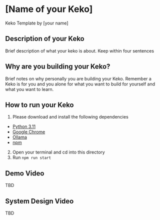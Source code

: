 # [Name of your Keko]

Keko Template by [your name]

## Description of your Keko

Brief description of what your keko is about. Keep within four sentences

## Why are you building your Keko?

Brief notes on why personally you are building your Keko. Remember a Keko is for you and you alone for what you want to build for yourself and what you want to learn.

## How to run your Keko

1. Please download and install the following dependencies
  * [Python 3.11](https://www.python.org/downloads/release/python-3117/) 
  * [Google Chrome](https://www.google.com/chrome/)
  * [Ollama](https://ollama.com/)
  * [npm](https://nodejs.org/en/download/prebuilt-binaries)
2. Open your terminal and cd into this directory
3. Run `npm run start`


## Demo Video
TBD

## System Design Video
TBD
